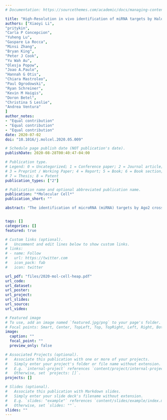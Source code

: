 ```yaml
---
# Documentation: https://sourcethemes.com/academic/docs/managing-content/

title: "High-Resolution in vivo identification of miRNA targets by Halo-enhanced Ago2 pull-down"
authors: ["Xiaoyi Li",
"pritykin",
"Carla P Concepcion",
"Yuheng Lu",
"Gaspare La Rocca",
"Minsi Zhang",
"Bryan King",
"Peter J Cook",
"Yu Wah Au",
"Olesja Popow",
"Joao A.Paulo",
"Hannah G Otis",
"Chiara Mastroleo",
"Paul Ogrodowski",
"Ryan Schreiner",
"Kevin M Haigis",
"Doron Betel",
"Christina S Leslie",
"Andrea Ventura"
]
author_notes:
- "Equal contribution"
- "Equal contribution"
- "Equal contribution"
date: 2020-07-02
doi: "10.1016/j.molcel.2020.05.009"

# Schedule page publish date (NOT publication's date).
publishDate: 2020-08-28T00:40:47-04:00

# Publication type.
# Legend: 0 = Uncategorized; 1 = Conference paper; 2 = Journal article;
# 3 = Preprint / Working Paper; 4 = Report; 5 = Book; 6 = Book section;
# 7 = Thesis; 8 = Patent
publication_types: ["2"]

# Publication name and optional abbreviated publication name.
publication: "*Molecular Cell*"
publication_short: ""

abstract: "The identification of microRNA (miRNA) targets by Ago2 crosslinking-immunoprecipitation (CLIP) methods has provided major insights into the biology of this important class of non-coding RNAs. However, these methods are technically challenging and not easily applicable to an in vivo setting. To overcome these limitations and facilitate the investigation of miRNA functions in vivo, we have developed a method based on a genetically engineered mouse harboring a conditional Halo-Ago2 allele expressed from the endogenous Ago2 locus. By using a resin conjugated to the HaloTag ligand, Ago2-miRNA-mRNA complexes can be purified from cells and tissues expressing the endogenous Halo-Ago2 allele. We demonstrate the reproducibility and sensitivity of this method in mouse embryonic stem cells, developing embryos, adult tissues, and autochthonous mouse models of human brain and lung cancers. This method and the datasets we have generated will facilitate the characterization of miRNA-mRNA networks in vivo under physiological and pathological conditions."


tags: []
categories: []
featured: true

# Custom links (optional).
#   Uncomment and edit lines below to show custom links.
# links:
# - name: Follow
#   url: https://twitter.com
#   icon_pack: fab
#   icon: twitter

url_pdf: "files/2020-mol-cell-heap.pdf"
url_code:
url_dataset:
url_poster:
url_project:
url_slides:
url_source:
url_video:

# Featured image
# To use, add an image named `featured.jpg/png` to your page's folder. 
# Focal points: Smart, Center, TopLeft, Top, TopRight, Left, Right, BottomLeft, Bottom, BottomRight.
image:
  caption: ""
  focal_point: ""
  preview_only: false

# Associated Projects (optional).
#   Associate this publication with one or more of your projects.
#   Simply enter your project's folder or file name without extension.
#   E.g. `internal-project` references `content/project/internal-project/index.md`.
#   Otherwise, set `projects: []`.
projects: []

# Slides (optional).
#   Associate this publication with Markdown slides.
#   Simply enter your slide deck's filename without extension.
#   E.g. `slides: "example"` references `content/slides/example/index.md`.
#   Otherwise, set `slides: ""`.
slides: ""
---
```

